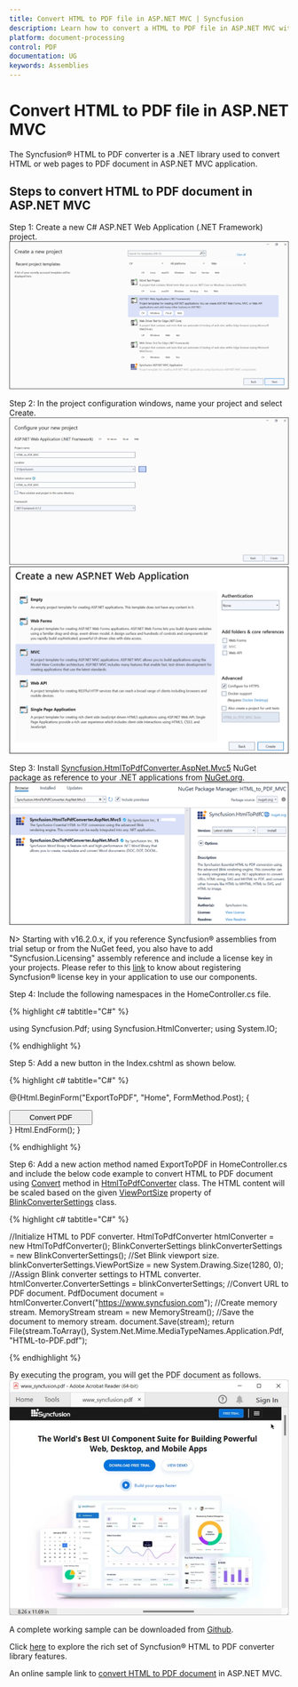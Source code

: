 ```yaml
---
title: Convert HTML to PDF file in ASP.NET MVC | Syncfusion
description: Learn how to convert a HTML to PDF file in ASP.NET MVC with easy steps using Syncfusion .NET HTML converter library.
platform: document-processing
control: PDF
documentation: UG
keywords: Assemblies
---
```


# Convert HTML to PDF file in ASP.NET MVC

The Syncfusion&reg; HTML to PDF converter is a .NET library used to convert HTML or web pages to PDF document in ASP.NET MVC application.  

## Steps to convert HTML to PDF document in ASP.NET MVC

Step 1: Create a new C# ASP.NET Web Application (.NET Framework) project.
![Create ASP.NET MVC application](htmlconversion_images/aspnetmvc1.png)   

Step 2: In the project configuration windows, name your project and select Create.
![Configuration window1](htmlconversion_images/aspnetmvc2.png)   
![Configuration window2](htmlconversion_images/aspnetmvc3.png)   

Step 3: Install [Syncfusion.HtmlToPdfConverter.AspNet.Mvc5](https://www.nuget.org/packages/Syncfusion.HtmlToPdfConverter.AspNet.Mvc5)  NuGet package as reference to your .NET applications from [NuGet.org](https://www.nuget.org/).
![NuGet package installation](htmlconversion_images/aspnetmvc4.png)  

N> Starting with v16.2.0.x, if you reference Syncfusion&reg; assemblies from trial setup or from the NuGet feed, you also have to add "Syncfusion.Licensing" assembly reference and include a license key in your projects. Please refer to this [link](https://help.syncfusion.com/common/essential-studio/licensing/overview) to know about registering Syncfusion&reg; license key in your application to use our components.

Step 4: Include the following namespaces in the HomeController.cs file.

{% highlight c# tabtitle="C#" %}

using Syncfusion.Pdf;
using Syncfusion.HtmlConverter;
using System.IO;

{% endhighlight %}

Step 5: Add a new button in the Index.cshtml as shown below.

{% highlight c# tabtitle="C#" %}

@{Html.BeginForm("ExportToPDF", "Home", FormMethod.Post);
    {
        <div>
            <input type="submit" value="Convert PDF" style="width:150px;height:27px" />
        </div>
    }
    Html.EndForm();
 }

{% endhighlight %}

Step 6: Add a new action method named ExportToPDF in HomeController.cs and include the below code example to convert HTML to PDF document using [Convert](https://help.syncfusion.com/cr/document-processing/Syncfusion.HtmlConverter.HtmlToPdfConverter.html#Syncfusion_HtmlConverter_HtmlToPdfConverter_Convert_System_String_) method in [HtmlToPdfConverter](https://help.syncfusion.com/cr/document-processing/Syncfusion.HtmlConverter.HtmlToPdfConverter.html) class. The HTML content will be scaled based on the given [ViewPortSize](https://help.syncfusion.com/cr/document-processing/Syncfusion.HtmlConverter.BlinkConverterSettings.html#Syncfusion_HtmlConverter_BlinkConverterSettings_ViewPortSize) property of [BlinkConverterSettings](https://help.syncfusion.com/cr/document-processing/Syncfusion.HtmlConverter.BlinkConverterSettings.html) class.

{% highlight c# tabtitle="C#" %}

//Initialize HTML to PDF converter.
HtmlToPdfConverter htmlConverter = new HtmlToPdfConverter();
BlinkConverterSettings blinkConverterSettings = new BlinkConverterSettings();
//Set Blink viewport size.
blinkConverterSettings.ViewPortSize = new System.Drawing.Size(1280, 0);
//Assign Blink converter settings to HTML converter.
htmlConverter.ConverterSettings = blinkConverterSettings;
//Convert URL to PDF document.
PdfDocument document = htmlConverter.Convert("https://www.syncfusion.com");
//Create memory stream.
MemoryStream stream = new MemoryStream();
//Save the document to memory stream.
document.Save(stream);
return File(stream.ToArray(), System.Net.Mime.MediaTypeNames.Application.Pdf, "HTML-to-PDF.pdf");

{% endhighlight %}

By executing the program, you will get the PDF document as follows.
![HTML to PDF output document](htmlconversion_images/htmltopdfoutput.png)  

A complete working sample can be downloaded from [Github](https://github.com/SyncfusionExamples/html-to-pdf-csharp-examples/tree/master/ASP.NET%20MVC).

Click [here](https://www.syncfusion.com/document-processing/pdf-framework/net/html-to-pdf) to explore the rich set of Syncfusion&reg; HTML to PDF converter library features. 

An online sample link to [convert HTML to PDF document](https://ej2.syncfusion.com/aspnetmvc/PDF/HelloWorld#/material3) in ASP.NET MVC. 